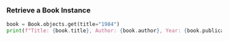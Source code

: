 ### Retrieve a Book Instance
```python
book = Book.objects.get(title="1984")
print(f"Title: {book.title}, Author: {book.author}, Year: {book.publication_year}")